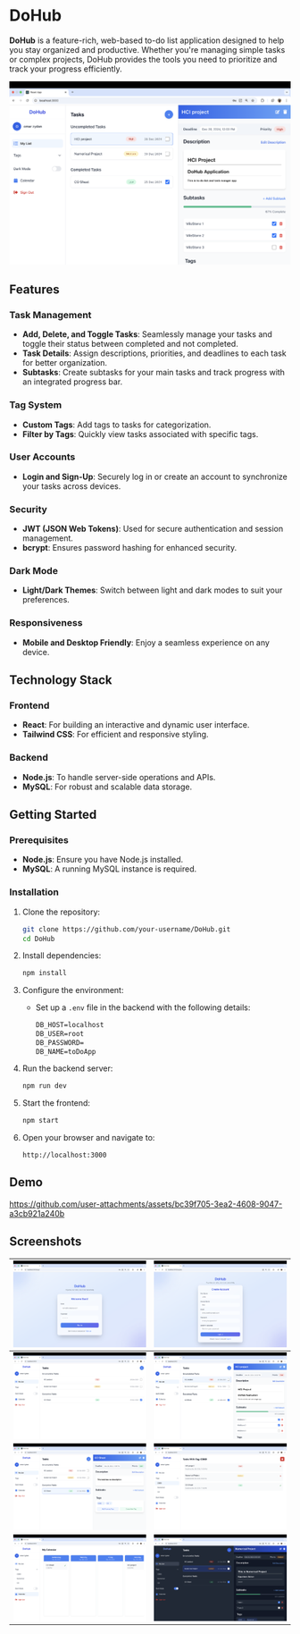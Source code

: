 # DoHub

**DoHub** is a feature-rich, web-based to-do list application designed to help you stay organized and productive. Whether you're managing simple tasks or complex projects, DoHub provides the tools you need to prioritize and track your progress efficiently.

![1735144543410](assets/4.png)

## Features

### Task Management

- **Add, Delete, and Toggle Tasks**: Seamlessly manage your tasks and toggle their status between completed and not completed.
- **Task Details**: Assign descriptions, priorities, and deadlines to each task for better organization.
- **Subtasks**: Create subtasks for your main tasks and track progress with an integrated progress bar.

### Tag System

- **Custom Tags**: Add tags to tasks for categorization.
- **Filter by Tags**: Quickly view tasks associated with specific tags.

### User Accounts

- **Login and Sign-Up**: Securely log in or create an account to synchronize your tasks across devices.

### Security

- **JWT (JSON Web Tokens)**: Used for secure authentication and session management.
- **bcrypt**: Ensures password hashing for enhanced security.

### Dark Mode

- **Light/Dark Themes**: Switch between light and dark modes to suit your preferences.

### Responsiveness

- **Mobile and Desktop Friendly**: Enjoy a seamless experience on any device.

## Technology Stack

### Frontend

- **React**: For building an interactive and dynamic user interface.
- **Tailwind CSS**: For efficient and responsive styling.

### Backend

- **Node.js**: To handle server-side operations and APIs.
- **MySQL**: For robust and scalable data storage.

## Getting Started

### Prerequisites

- **Node.js**: Ensure you have Node.js installed.
- **MySQL**: A running MySQL instance is required.

### Installation

1. Clone the repository:

   ```bash
   git clone https://github.com/your-username/DoHub.git
   cd DoHub
   ```
2. Install dependencies:

   ```bash
   npm install
   ```
3. Configure the environment:

   - Set up a `.env` file in the backend with the following details:
     ```
     DB_HOST=localhost
     DB_USER=root
     DB_PASSWORD=
     DB_NAME=toDoApp
     ```
4. Run the backend server:

   ```bash
   npm run dev
   ```
5. Start the frontend:

   ```bash
   npm start
   ```
6. Open your browser and navigate to:

   ```
   http://localhost:3000
   ```

## Demo

https://github.com/user-attachments/assets/bc39f705-3ea2-4608-9047-a3cb921a240b


## Screenshots


| ![1735144543410](assets/1.png) | ![1735144543410](assets/2.png) |
| :----------------------------: | ------------------------------ |
| ![1735144543410](assets/3.png) | ![1735144543410](assets/4.png) |
| ![1735144543410](assets/5.png) | ![1735144543410](assets/6.png) |
| ![1735144543410](assets/7.png) | ![1735144543410](assets/8.png) |

